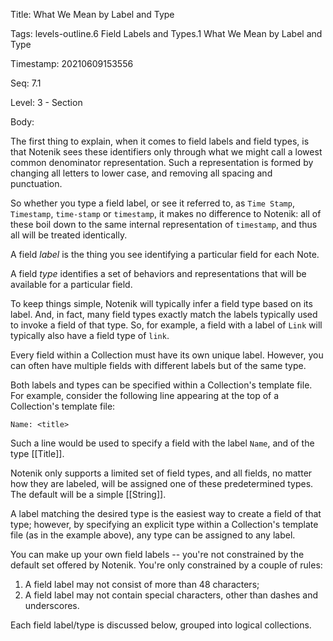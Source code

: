Title:  What We Mean by Label and Type

Tags:   levels-outline.6 Field Labels and Types.1 What We Mean by Label and Type

Timestamp: 20210609153556

Seq:    7.1

Level:  3 - Section

Body: 

The first thing to explain, when it comes to field labels and field types, is that Notenik sees these identifiers only through what we might call a lowest common denominator representation. Such a representation is formed by changing all letters to lower case, and removing all spacing and punctuation. 

So whether you type a field label, or see it referred to, as `Time Stamp`, `Timestamp`, `time-stamp` or `timestamp`, it makes no difference to Notenik: all of these boil down to the same internal representation of `timestamp`, and thus all will be treated identically.

A field *label* is the thing you see identifying a particular field for each Note. 

A field *type* identifies a set of behaviors and representations that will be available for a particular field. 

To keep things simple, Notenik will typically infer a field type based on its label. And, in fact, many field types exactly match the labels typically used to invoke a field of that type. So, for example, a field with a label of `Link` will typically also have a field type of `link`.  

Every field within a Collection must have its own unique label. However, you can often have multiple fields with different labels but of the same type. 

Both labels and types can be specified within a Collection's template file. For example, consider the following line appearing at the top of a Collection's template file: 

```
Name: <title>
```

Such a line would be used to specify a field with the label `Name`, and of the type [[Title]]. 

Notenik only supports a limited set of field types, and all fields, no matter how they are labeled, will be assigned one of these predetermined types. The default will be a simple [[String]].

A label matching the desired type is the easiest way to create a field of that type; however, by specifying an explicit type within a Collection's template file (as in the example above), any type can be assigned to any label. 

You can make up your own field labels -- you're not constrained by the default set offered by Notenik. You're only constrained by a couple of rules:

1. A field label may not consist of more than 48 characters; 
2. A field label may not contain special characters, other than dashes and underscores.

Each field label/type is discussed below, grouped into logical collections.

